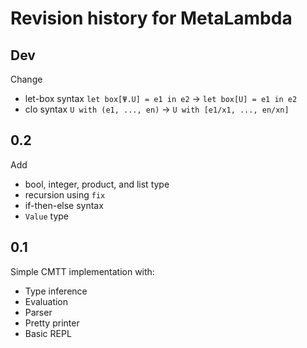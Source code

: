 # Revision history for MetaLambda

## Dev
Change
* let-box syntax `let box[Ψ.U] = e1 in e2` -> `let box[U] = e1 in e2`
* clo syntax `U with (e1, ..., en)` -> `U with [e1/x1, ..., en/xn]`

## 0.2
Add
* bool, integer, product, and list type
* recursion using `fix`
* if-then-else syntax
* `Value` type

## 0.1
Simple CMTT implementation with:
* Type inference
* Evaluation
* Parser
* Pretty printer
* Basic REPL
